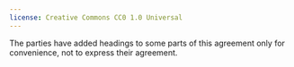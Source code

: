 ```yaml
---
license: Creative Commons CC0 1.0 Universal
---
```


The parties have added headings to some parts of this agreement only for convenience, not to express their agreement.
